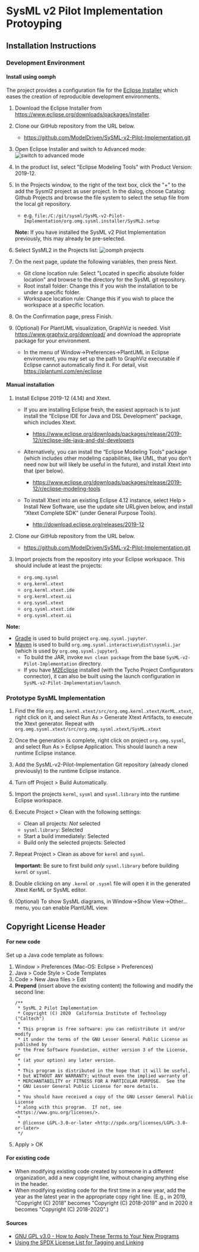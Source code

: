 # SysML v2 Pilot Implementation Protoyping

## Installation Instructions

### Development Environment

#### Install using oomph

The project provides a configuration file for the [Eclipse Installer](https://wiki.eclipse.org/Eclipse_Installer) which eases the creation of reproducible development environments. 

1. Download the Eclipse Installer from https://www.eclipse.org/downloads/packages/installer.

2. Clone our GitHub repository from the URL below.
   * https://github.com/ModelDriven/SySML-v2-Pilot-Implementation.git
   
3. Open Eclipse Installer and switch to Advanced mode:
![switch to advanced mode](installer-advanced.png)

4. In the product list, select "Eclipse Modeling Tools" with Product Version: 2019-12.

5. In the Projects window, to the right of the text box, click the "+" to the add the Sysml2 project as user project. In the dialog, choose Catalog: Github Projects and browse the file system to select the setup file from the local git repository.
   * e.g. `file:/C:/git/sysml/SysML-v2-Pilot-Implementation/org.omg.sysml.installer/SysML2.setup`
   
   **Note:** If you have installed the SysML v2 Pilot Implementation previously, this may already be pre-selected.

6. Select SysML2 in the Projects list:
![oomph projects](oomph-projects.png)

7. On the next page, update the following variables, then press Next.
   * Git clone location rule: Select "Located in specific absolute folder location" and browse to the directory for the SysML git repository.
   * Root install folder: Change this if you wish the installation to be under a specific folder.
   * Workspace location rule: Change this if you wish to place the workspace at a specific location.
   
8. On the Confirmation page, press Finish. 

9. (Optional) For PlantUML visualization, GraphViz is needed.  Visit https://www.graphviz.org/download/ and download the appropriate package for your environment.
   * In the menu of Window->Preferences->PlantUML in Eclipse environment, you may set up the path to GraphViz executable if Eclipse cannot automatically find it.  For detail, visit https://plantuml.com/en/eclipse


#### Manual installation

1. Install Eclipse 2019-12 (4.14) and Xtext.
   * If you are installing Eclipse fresh, the easiest approach is to just install the “Eclipse IDE for Java and DSL Development” package, which includes Xtext.
      * https://www.eclipse.org/downloads/packages/release/2019-12/r/eclipse-ide-java-and-dsl-developers
      
   * Alternatively, you can install the “Eclipse Modeling Tools” package (which includes other modeling capabilities, like UML, that you don’t need now but will likely be useful in the future), and install Xtext into that (per below).
      * https://www.eclipse.org/downloads/packages/release/2019-12/r/eclipse-modeling-tools
      
   * To install Xtext into an existing Eclipse 4.12 instance, select Help > Install New Software, use the update site URLgiven below, and install “Xtext Complete SDK” (under General Purpose Tools).
      * http://download.eclipse.org/releases/2019-12

2. Clone our GitHub repository from the URL below.
   * https://github.com/ModelDriven/SySML-v2-Pilot-Implementation.git

3. Import projects from the repository into your Eclipse workspace. This should include at least the projects:
   * `org.omg.sysml`
   * `org.kerml.xtext`
   * `org.kerml.xtext.ide`
   * `org.kerml.xtext.ui`
   * `org.sysml.xtext`
   * `org.sysml.xtext.ide`
   * `org.sysml.xtext.ui`

**Note:** 
   * [Gradle](https://gradle.org/) is used to build project `org.omg.sysml.jupyter`.
   * [Maven](https://maven.apache.org/) is used to build `org.omg.sysml.interactive\dist\sysmli.jar` (which is used by `org.omg.sysml.jupyter`). 
        * To build the JAR, invoke `mvn clean package` from the base `SysML-v2-Pilot-Implementation` directory. 
        * If you have [M2Eclipse](https://www.eclipse.org/m2e/) installed (with the Tycho Project Configurators connector), it can also be built using the launch configuration in `SysML-v2-Pilot-Implementation/launch`.

### Prototype SysML Implementation

1. Find the file `org.omg.kerml.xtext/src/org.omg.kerml.xtext/KerML.xtext`, right click on it, and select Run As > Generate Xtext Artifacts, to execute the Xtext generator. Repeat with `org.omg.sysml.xtext/src/org.omg.sysml.xtext/SysML.xtext`

2. Once the generation is complete, right click on project `org.omg.sysml`, and select Run As > Eclipse Application. This should launch a new runtime Eclipse instance.

3. Add the SysML-v2-Pilot-Implementation Git repository (already cloned previously) to the runtime Eclipse instance.

4. Turn off Project > Build Automatically.

5. Import the projects `kerml`, `sysml` and `sysml.library` into the runtime Eclipse workspace.

6. Execute Project > Clean with the following settings:
   * Clean all projects: *Not* selected
   * `sysml.library`: Selected
   * Start a build immediately: Selected
   * Build only the selected projects: Selected

7. Repeat Project > Clean as above for `kerml` and `sysml`.

   **Important:** Be sure to first build *only* `sysml.library` before building `kerml` or `sysml`.

8. Double clicking on any `.kerml` or `.sysml` file will open it in the generated Xtext KerML or SysML editor.
9. (Optional) To show SysML diagrams, in Window->Show View->Other... menu, you can enable PlantUML view.
 
## Copyright License Header

#### For new code
Set up a Java code template as follows:
1. Window > Preferences (Mac-OS: Eclipse > Preferences)
2. Java > Code Style > Code Templates
3. Code > New Java files > Edit
4. **Prepend** (insert above the existing content) the following and modify the second line:
    ```
    /**
     * SysML 2 Pilot Implementation
     * Copyright (C) 2020  California Institute of Technology ("Caltech")
     *
     * This program is free software: you can redistribute it and/or modify
     * it under the terms of the GNU Lesser General Public License as published by
     * the Free Software Foundation, either version 3 of the License, or
     * (at your option) any later version.
     *
     * This program is distributed in the hope that it will be useful,
     * but WITHOUT ANY WARRANTY; without even the implied warranty of
     * MERCHANTABILITY or FITNESS FOR A PARTICULAR PURPOSE.  See the
     * GNU Lesser General Public License for more details.
     *
     * You should have received a copy of the GNU Lesser General Public License
     * along with this program.  If not, see <https://www.gnu.org/licenses/>.
     *
     * @license LGPL-3.0-or-later <http://spdx.org/licenses/LGPL-3.0-or-later>
     */
    ```
5. Apply > OK

#### For existing code
* When modifying existing code created by someone in a different organization, add a new copyright line, without changing anything else in the header.
* When modifying existing code for the first time in a new year, add the year as the latest year in the appropriate copy right line. (E.g., in 2019, "Copyright (C) 2018" becomes "Copyright (C) 2018-2019" and in 2020 it becomes "Copyright (C) 2018-2020".)

#### Sources
* [GNU GPL v3.0 - How to Apply These Terms to Your New Programs](https://www.gnu.org/licenses/gpl-3.0.en.html)
* [Using the SPDX License List for Tagging and Linking](https://hakre.wordpress.com/2012/07/25/using-the-spdx-license-list-for-tagging-and-linking/)

